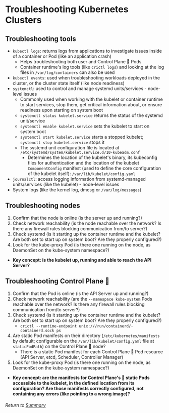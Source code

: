 # Troubleshooting Kubernetes Clusters

## Troubleshooting tools
- `kubectl logs`: returns logs from applications to investigate issues inside of a container or Pod (like an application crash)
    - Helps troubleshooting both user and Control Plane 🧠 Pods
    - Container runtime's log tools (like `crictl logs`) and looking at the log files in `/var/log/containers` can also be used
- `kubectl events`: used when troubleshooting workloads deployed in the cluster, or the cluster state itself (like node readiness)
- `systemctl`: used to control and manage systemd units/services - node-level issues
    - Commonly used when working with the kubelet or container runtime to start services, stop them, get critical information about, or ensure readiness upon starting on system boot
    - `systemctl status kubelet.service` returns the status of the systemd unit/service
    - `systemctl enable kubelet.service` sets the kubelet to start on system boot
    - `systemctl start kubelet.service` starts a stopped kubelet; `systemctl stop kubelet.service` stops it
    - The systemd unit configuration file is located at `/etc/systemd/system/kubelet.service.d/10-kubeadm.conf`
        - Determines the location of the kubelet's binary, its kubeconfig files for authentication and the location of the kubelet `ComponentConfig` manifest (used to define the core configuration of the kubelet itself): `/var/lib/kubelet/config.yaml`
- `journalctl`: access logging information from systemd-managed units/services (like the kubelet) - node-level issues
- System logs (like the kernel log, dmesg or `/var/log/messages`)

## Troubleshooting nodes
1. Confirm that the node is online (is the server up and running?)
2. Check network reachability (is the node reachable over the network? Is there any firewall rules blocking communication from/to server?)
3. Check systemd (is it starting up the container runtime and the kubelet? Are both set to start up on system boot? Are they properly configured?)
4. Look for the kube-proxy Pod (is there one running on the node, as DaemonSet on the kube-system namespace?)
- **Key concept: is the kubelet up, running and able to reach the API Server?**

## Troubleshooting Control Plane 🧠
1. Confirm that the Pod is online (is the API Server up and running?)
2. Check network reachability (are the `--namespace kube-system` Pods reachable over the network? Is there any firewall rules blocking communication from/to server?)
3. Check systemd (is it starting up the container runtime and the kubelet? Are both set to start up on system boot? Are they properly configured?)
    - `crictl --runtime-endpoint unix:///run/containerd/-containerd.sock ps`
4. Are static Pod manifests on their directory (`/etc/kubernetes/manifests` by default; configurable on the `/var/lib/kubelet/config.yaml` file at `staticPodPath`) on the Control Plane 🧠 node?
    - There is a static Pod manifest for each Control Plane 🧠 Pod resource (API Server, etcd, Scheduler, Controller Manager)
4. Look for the kube-proxy Pod (is there one running on the node, as DaemonSet on the kube-system namespace?)
- **Key concept: are the manifests for Control Plane's 🧠 static Pods accessible to the kubelet, in the defined location from its configuration? Are those manifests correctly configured, not containing any errors (like pointing to a wrong image)?**

###### Return to [Summary](README.md)